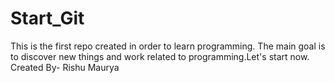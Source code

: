# Start_Git
This is the first repo created in order to learn programming. The main goal is to discover new things and work related to programming.Let's start now.
<br>
Created By- Rishu Maurya